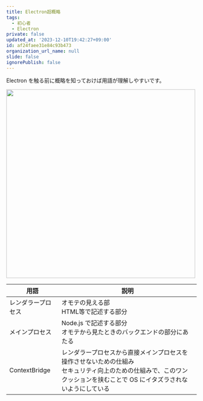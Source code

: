 ```yaml
---
title: Electron超概略
tags:
  - 初心者
  - Electron
private: false
updated_at: '2023-12-10T19:42:27+09:00'
id: af24faee31e84c93b473
organization_url_name: null
slide: false
ignorePublish: false
---
```


Electron を触る前に概略を知っておけば用語が理解しやすいです。

<img src="https://qiita-image-store.s3.ap-northeast-1.amazonaws.com/0/59081/5afd373d-506d-1064-5137-aba377444195.png" width=500px>

| 用語               | 説明                                                                                                                                                                       |
| ------------------ | -------------------------------------------------------------------------------------------------------------------------------------------------------------------------- |
| レンダラープロセス | オモテの見える部<br>HTML等で記述する部分                                                                                                                                   |
| メインプロセス     | Node.js で記述する部分<br>オモテから見たときのバックエンドの部分にあたる                                                                                                   |
| ContextBridge      | レンダラープロセスから直接メインプロセスを操作させないための仕組み<br>セキュリティ向上のための仕組みで、このワンクッションを挟むことで OS にイタズラされないようにしている |
